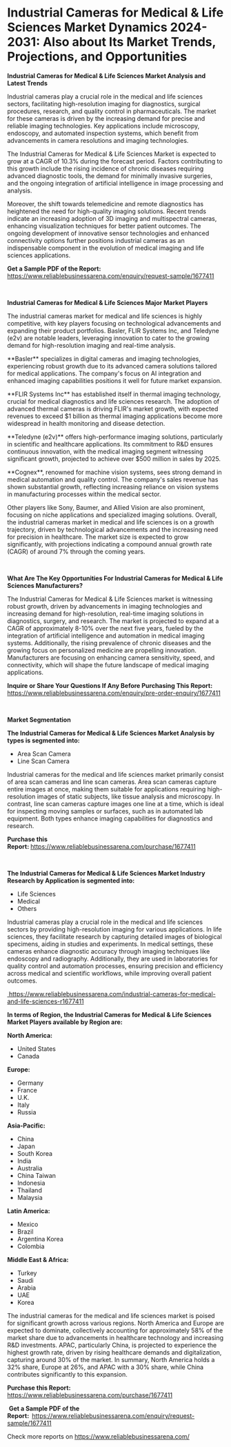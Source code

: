 <p><h1>Industrial Cameras for Medical & Life Sciences Market Dynamics 2024-2031: Also about Its Market Trends, Projections, and Opportunities</h1></p><p><strong>Industrial Cameras for Medical & Life Sciences Market Analysis and Latest Trends</strong></p>
<p><p>Industrial cameras play a crucial role in the medical and life sciences sectors, facilitating high-resolution imaging for diagnostics, surgical procedures, research, and quality control in pharmaceuticals. The market for these cameras is driven by the increasing demand for precise and reliable imaging technologies. Key applications include microscopy, endoscopy, and automated inspection systems, which benefit from advancements in camera resolutions and imaging technologies.</p><p>The Industrial Cameras for Medical & Life Sciences Market is expected to grow at a CAGR of 10.3% during the forecast period. Factors contributing to this growth include the rising incidence of chronic diseases requiring advanced diagnostic tools, the demand for minimally invasive surgeries, and the ongoing integration of artificial intelligence in image processing and analysis. </p><p>Moreover, the shift towards telemedicine and remote diagnostics has heightened the need for high-quality imaging solutions. Recent trends indicate an increasing adoption of 3D imaging and multispectral cameras, enhancing visualization techniques for better patient outcomes. The ongoing development of innovative sensor technologies and enhanced connectivity options further positions industrial cameras as an indispensable component in the evolution of medical imaging and life sciences applications.</p></p>
<p><strong>Get a Sample PDF of the Report:&nbsp;</strong> <a href="https://www.reliablebusinessarena.com/enquiry/request-sample/1677411?utm_campaign=1943&utm_medium=2&utm_source=Github&utm_content=ia&utm_term=28122024&utm_id=industrial-cameras-for-medical-life-sciences">https://www.reliablebusinessarena.com/enquiry/request-sample/1677411</a></p>
<p>&nbsp;</p>
<p><strong>Industrial Cameras for Medical & Life Sciences Major Market Players</strong></p>
<p><p>The industrial cameras market for medical and life sciences is highly competitive, with key players focusing on technological advancements and expanding their product portfolios. Basler, FLIR Systems Inc, and Teledyne (e2v) are notable leaders, leveraging innovation to cater to the growing demand for high-resolution imaging and real-time analysis.</p><p>**Basler** specializes in digital cameras and imaging technologies, experiencing robust growth due to its advanced camera solutions tailored for medical applications. The company's focus on AI integration and enhanced imaging capabilities positions it well for future market expansion.</p><p>**FLIR Systems Inc** has established itself in thermal imaging technology, crucial for medical diagnostics and life sciences research. The adoption of advanced thermal cameras is driving FLIR's market growth, with expected revenues to exceed $1 billion as thermal imaging applications become more widespread in health monitoring and disease detection.</p><p>**Teledyne (e2v)** offers high-performance imaging solutions, particularly in scientific and healthcare applications. Its commitment to R&D ensures continuous innovation, with the medical imaging segment witnessing significant growth, projected to achieve over $500 million in sales by 2025.</p><p>**Cognex**, renowned for machine vision systems, sees strong demand in medical automation and quality control. The company's sales revenue has shown substantial growth, reflecting increasing reliance on vision systems in manufacturing processes within the medical sector.</p><p>Other players like Sony, Baumer, and Allied Vision are also prominent, focusing on niche applications and specialized imaging solutions. Overall, the industrial cameras market in medical and life sciences is on a growth trajectory, driven by technological advancements and the increasing need for precision in healthcare. The market size is expected to grow significantly, with projections indicating a compound annual growth rate (CAGR) of around 7% through the coming years.</p></p>
<p>&nbsp;</p>
<p><strong>What Are The Key Opportunities For Industrial Cameras for Medical & Life Sciences Manufacturers?</strong></p>
<p><p>The Industrial Cameras for Medical & Life Sciences market is witnessing robust growth, driven by advancements in imaging technologies and increasing demand for high-resolution, real-time imaging solutions in diagnostics, surgery, and research. The market is projected to expand at a CAGR of approximately 8-10% over the next five years, fueled by the integration of artificial intelligence and automation in medical imaging systems. Additionally, the rising prevalence of chronic diseases and the growing focus on personalized medicine are propelling innovation. Manufacturers are focusing on enhancing camera sensitivity, speed, and connectivity, which will shape the future landscape of medical imaging applications.</p></p>
<p><strong>Inquire or Share Your Questions If Any Before Purchasing This Report:</strong> <a href="https://www.reliablebusinessarena.com/enquiry/pre-order-enquiry/1677411?utm_campaign=1943&utm_medium=2&utm_source=Github&utm_content=ia&utm_term=28122024&utm_id=industrial-cameras-for-medical-life-sciences">https://www.reliablebusinessarena.com/enquiry/pre-order-enquiry/1677411</a></p>
<p>&nbsp;</p>
<p><strong>Market Segmentation</strong></p>
<p><strong>The Industrial Cameras for Medical & Life Sciences Market Analysis by types is segmented into:</strong></p>
<p><ul><li>Area Scan Camera</li><li>Line Scan Camera</li></ul></p>
<p><p>Industrial cameras for the medical and life sciences market primarily consist of area scan cameras and line scan cameras. Area scan cameras capture entire images at once, making them suitable for applications requiring high-resolution images of static subjects, like tissue analysis and microscopy. In contrast, line scan cameras capture images one line at a time, which is ideal for inspecting moving samples or surfaces, such as in automated lab equipment. Both types enhance imaging capabilities for diagnostics and research.</p></p>
<p><strong>Purchase this Report:&nbsp;</strong><a href="https://www.reliablebusinessarena.com/purchase/1677411?utm_campaign=1943&utm_medium=2&utm_source=Github&utm_content=ia&utm_term=28122024&utm_id=industrial-cameras-for-medical-life-sciences">https://www.reliablebusinessarena.com/purchase/1677411</a></p>
<p>&nbsp;</p>
<p><strong>The Industrial Cameras for Medical & Life Sciences Market Industry Research by Application is segmented into:</strong></p>
<p><ul><li>Life Sciences</li><li>Medical</li><li>Others</li></ul></p>
<p><p>Industrial cameras play a crucial role in the medical and life sciences sectors by providing high-resolution imaging for various applications. In life sciences, they facilitate research by capturing detailed images of biological specimens, aiding in studies and experiments. In medical settings, these cameras enhance diagnostic accuracy through imaging techniques like endoscopy and radiography. Additionally, they are used in laboratories for quality control and automation processes, ensuring precision and efficiency across medical and scientific workflows, while improving overall patient outcomes.</p></p>
<p><a href="https://www.reliablebusinessarena.com/industrial-cameras-for-medical-and-life-sciences-r1677411?utm_campaign=1943&utm_medium=2&utm_source=Github&utm_content=ia&utm_term=28122024&utm_id=industrial-cameras-for-medical-life-sciences">&nbsp;https://www.reliablebusinessarena.com/industrial-cameras-for-medical-and-life-sciences-r1677411</a></p>
<p><strong>In terms of Region, the Industrial Cameras for Medical & Life Sciences Market Players available by Region are:</strong></p>
<p>
    <p> <strong> North America: </strong>
        <ul>
            <li>United States</li>
            <li>Canada</li>
        </ul>
        </p> 
    <p> <strong> Europe: </strong>
        <ul>
            <li>Germany</li>
            <li>France</li>
            <li>U.K.</li>
            <li>Italy</li>
            <li>Russia</li>
        </ul>
        </p> 
    <p> <strong> Asia-Pacific: </strong>
        <ul>
            <li>China</li>
            <li>Japan</li>
            <li>South Korea</li>
            <li>India</li>
            <li>Australia</li>
            <li>China Taiwan</li>
            <li>Indonesia</li>
            <li>Thailand</li>
            <li>Malaysia</li>
        </ul>
        </p> 
    <p> <strong> Latin America: </strong>
        <ul>
            <li>Mexico</li>
            <li>Brazil</li>
            <li>Argentina Korea</li>
            <li>Colombia</li>
        </ul>
        </p> 
    <p> <strong> Middle East & Africa: </strong>
        <ul>
            <li>Turkey</li>
            <li>Saudi</li>
            <li>Arabia</li>
            <li>UAE</li>
            <li>Korea</li>
        </ul>
    </p>
    </p>
<p><p>The industrial cameras for the medical and life sciences market is poised for significant growth across various regions. North America and Europe are expected to dominate, collectively accounting for approximately 58% of the market share due to advancements in healthcare technology and increasing R&D investments. APAC, particularly China, is projected to experience the highest growth rate, driven by rising healthcare demands and digitalization, capturing around 30% of the market. In summary, North America holds a 32% share, Europe at 26%, and APAC with a 30% share, while China contributes significantly to this expansion.</p></p>
<p><strong>Purchase this Report: </strong><a href="https://www.reliablebusinessarena.com/purchase/1677411?utm_campaign=1943&utm_medium=2&utm_source=Github&utm_content=ia&utm_term=28122024&utm_id=industrial-cameras-for-medical-life-sciences">https://www.reliablebusinessarena.com/purchase/1677411</a></p>
<p>&nbsp;<strong>Get a Sample PDF of the Report:&nbsp;&nbsp;</strong><a href="https://www.reliablebusinessarena.com/enquiry/request-sample/1677411?utm_campaign=1943&utm_medium=2&utm_source=Github&utm_content=ia&utm_term=28122024&utm_id=industrial-cameras-for-medical-life-sciences">https://www.reliablebusinessarena.com/enquiry/request-sample/1677411</a></p>
<p><strong></strong></p>
<p>Check more reports on <a href="https://www.reliablebusinessarena.com/?utm_campaign=1943&utm_medium=2&utm_source=Github&utm_content=ia&utm_term=28122024&utm_id=industrial-cameras-for-medical-life-sciences">https://www.reliablebusinessarena.com/</a></p>